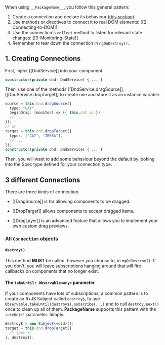 When using `__PackageName__`, you follow this general pattern:

1. Create a connection and declare its behaviour ([this
   section](#1-creating-connections))
2. Use methods or directives to connect it to real DOM elements:
   [[2-Connecting-to-DOM]]
3. Use the connection's `collect` method to listen for relevant state changes:
   [[3-Monitoring-State]]
4. Remember to tear down the connection in `ngOnDestroy()`.

## 1. Creating Connections

First, inject [[DndService]] into your component.

```typescript
constructor(private dnd: DndService) { ... }
```

Then, use one of the methods [[DndService.dragSource]],
[[DndService.dropTarget]] to create one and store it as an instance variable.

```typescript
source = this.dnd.dragSource({
  type: "CAT",
  beginDrag: (monitor) => ({ this.cat.id })
  // ...
});
// or
target = this.dnd.dropTarget({
  types: ["CAT", "ZEBRA"],
  // ...
});
constructor(private dnd: DndService) { ... }
```

Then, you will want to add some behaviour beyond the default by looking into the
Spec type defined for your connection type.



## 3 different Connections

There are three kinds of connection.

- [[DragSource]] is for allowing components to be dragged.

- [[DropTarget]] allows components to accept dragged items.

- [[DragLayer]] is an advanced feature that allows you to implement your own
  custom drag previews.

### All `Connection` objects

#### `destroy()`

This method **MUST** be called, however you choose to, in `ngOnDestroy()`. If you
don't, you will leave subscriptions hanging around that will fire callbacks on
components that no longer exist.

#### The `takeUntil: Observable<any>` parameter

If your components have lots of subscriptions, a common pattern is to create an
RxJS Subject called `destroy$`, to use
`Observable.takeUntil(destroy$).subscribe(...)` and to call `destroy.next()` once
to clean up all of them. __PackageName__ supports this pattern with the
`takeUntil` parameter. Simply:

```typescript
destroy$ = new Subject<void>();
target = this.dnd.dropTarget({
  /* spec */
}, destroy$);
```

